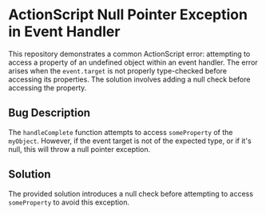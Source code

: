 # ActionScript Null Pointer Exception in Event Handler

This repository demonstrates a common ActionScript error: attempting to access a property of an undefined object within an event handler.  The error arises when the `event.target` is not properly type-checked before accessing its properties. The solution involves adding a null check before accessing the property.

## Bug Description

The `handleComplete` function attempts to access `someProperty` of the `myObject`. However, if the event target is not of the expected type, or if it's null, this will throw a null pointer exception. 

## Solution

The provided solution introduces a null check before attempting to access `someProperty` to avoid this exception.
